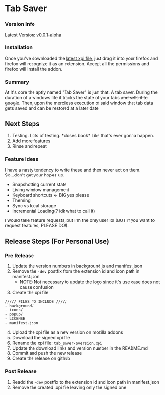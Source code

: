 # Tab Saver

### Version Info

Latest Version: [v0.0.1-alpha](https://github.com/Gnarwhal/TabSaver/raw/mia/tab_saver-v0.0.1-alpha.xpi)

### Installation

Once you've downloaded the [latest xpi file](https://github.com/Gnarwhal/TabSaver/raw/mia/tab_saver-v0.0.1-alpha.xpi),
just drag it into your firefox and firefox will recognize it as an extension. Accept all the permissions and firefox will install the addon. 

### Summary

At it's core the aptly named "Tab Saver" is just that. A tab saver. During the duration of a windows life it tracks
the state of your tabs ~~and sells it to google~~. Then, upon the merciless execution of said window
that tab data gets saved and can be restored at a later date. 

## Next Steps

1. Testing. Lots of testing. \*closes book\* Like that's ever gonna happen.
2. Add more features
3. Rinse and repeat

### Feature Ideas

I have a nasty tendency to write these and then never act on them. So...don't get your hopes up. 

- Snapshotting current state
- Living window management
- Keyboard shortcuts <- BIG yes please
- Theming
- Sync vs local storage
- Incremental Loading(? idk what to call it) 

I would take feature requests, but I'm the only user lol (BUT if you want to request features, PLEASE DO!).

## Release Steps (For Personal Use)

### Pre Release

1. Update the version numbers in background.js and manifest.json
2. Remove the `-dev` postfix from the extension id and icon path in manifest.json
	- NOTE: Not necessary to update the logo since it's use case does not cause confusion
3. Create the xpi file
```
///// FILES TO INCLUDE /////
- background/
- icons/
- popup/
- LICENSE
- manifest.json
```
4. Upload the xpi file as a new version on mozilla addons
5. Download the signed xpi file
6. Rename the xpi file: `tab_saver-$version.xpi`
7. Update the download links and version number in the README.md
8. Commit and push the new release
9. Create the release on github

### Post Release

1. Readd the `-dev` postfix to the extension id and icon path in manifest.json
2. Remove the created .xpi file leaving only the signed one
